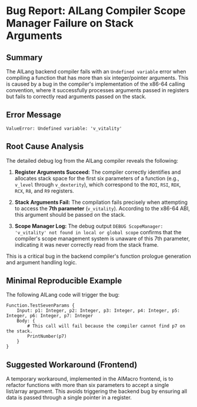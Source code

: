 # Bug Report: AILang Compiler Scope Manager Failure on Stack Arguments

## Summary

The AILang backend compiler fails with an `Undefined variable` error when compiling a function that has more than six integer/pointer arguments. This is caused by a bug in the compiler's implementation of the x86-64 calling convention, where it successfully processes arguments passed in registers but fails to correctly read arguments passed on the stack.

## Error Message

```
ValueError: Undefined variable: 'v_vitality'
```

## Root Cause Analysis

The detailed debug log from the AILang compiler reveals the following:

1.  **Register Arguments Succeed:** The compiler correctly identifies and allocates stack space for the first six parameters of a function (e.g., `v_level` through `v_dexterity`), which correspond to the `RDI`, `RSI`, `RDX`, `RCX`, `R8`, and `R9` registers.

2.  **Stack Arguments Fail:** The compilation fails precisely when attempting to access the **7th parameter** (`v_vitality`). According to the x86-64 ABI, this argument should be passed on the stack.

3.  **Scope Manager Log:** The debug output `DEBUG ScopeManager: 'v_vitality' not found in local or global scope` confirms that the compiler's scope management system is unaware of this 7th parameter, indicating it was never correctly read from the stack frame.

This is a critical bug in the backend compiler's function prologue generation and argument handling logic.

## Minimal Reproducible Example

The following AILang code will trigger the bug:

```ailang
Function.TestSevenParams {
    Input: p1: Integer, p2: Integer, p3: Integer, p4: Integer, p5: Integer, p6: Integer, p7: Integer
    Body: {
        # This call will fail because the compiler cannot find p7 on the stack.
        PrintNumber(p7)
    }
}
```

## Suggested Workaround (Frontend)

A temporary workaround, implemented in the AIMacro frontend, is to refactor functions with more than six parameters to accept a single list/array argument. This avoids triggering the backend bug by ensuring all data is passed through a single pointer in a register.